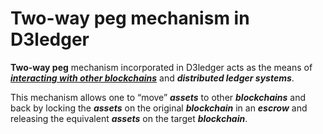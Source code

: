 # Two-way peg mechanism in D3ledger

**Two-way peg** mechanism incorporated in D3ledger acts as the means
of [**_interacting with other blockchains_**](https://blockstream.com/sidechains.pdf "Back, A., Corallo, M., Dashjr, L.,
Friedenbach, M., Maxwell, G., Miller, A.,
Wuille, P. (2015, October 22). Enabling
Blockchain Innovations with Pegged
Sidechains") and **_distributed ledger systems_**.

This mechanism allows one to “move” **_assets_** to other **_blockchains_** and
back by locking the **_assets_** on the original **_blockchain_** in an **_escrow_**
and releasing the equivalent **_assets_** on the target **_blockchain_**.
